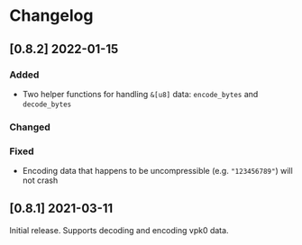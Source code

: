 # Changelog

## [0.8.2] 2022-01-15
### Added
* Two helper functions for handling `&[u8]` data: `encode_bytes` and `decode_bytes`

### Changed

### Fixed
* Encoding data that happens to be uncompressible (e.g. `"123456789"`) will not crash

## [0.8.1] 2021-03-11
Initial release. Supports decoding and encoding vpk0 data.
